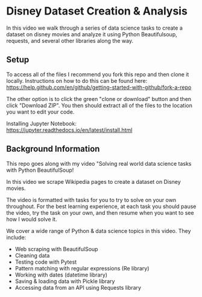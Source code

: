 # Disney Dataset Creation & Analysis

In this video we walk through a series of data science tasks to create a dataset on disney movies and analyze it using Python Beautifulsoup, requests, and several other libraries along the way.

## Setup

To access all of the files I recommend you fork this repo and then clone it locally. Instructions on how to do this can be found here: https://help.github.com/en/github/getting-started-with-github/fork-a-repo

The other option is to click the green "clone or download" button and then click "Download ZIP". You then should extract all of the files to the location you want to edit your code.

Installing Jupyter Notebook: https://jupyter.readthedocs.io/en/latest/install.html

## Background Information

This repo goes along with my video "Solving real world data science tasks with Python BeautifulSoup!

In this video we scrape Wikipedia pages to create a dataset on Disney movies. 

The video is formatted with tasks for you to try to solve on your own throughout. For the best learning experience, at each task you should pause the video, try the task on your own, and then resume when you want to see how I would solve it.

We cover a wide range of Python & data science topics in this video. They include:
- Web scraping with BeautifulSoup
- Cleaning data
- Testing code with Pytest
- Pattern matching with regular expressions (Re library)
- Working with dates (datetime library)
- Saving & loading data with Pickle library
- Accessing data from an API using Requests library
